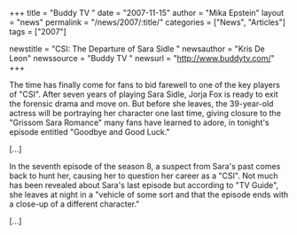 +++
title = "Buddy TV "
date = "2007-11-15"
author = "Mika Epstein"
layout = "news"
permalink = "/news/2007/:title/"
categories = ["News", "Articles"]
tags = ["2007"]

newstitle = "CSI: The Departure of Sara Sidle "
newsauthor = "Kris De Leon"
newssource = "Buddy TV "
newsurl = "http://www.buddytv.com/"
+++

The time has finally come for fans to bid farewell to one of the key players of "CSI". After seven years of playing Sara Sidle, Jorja Fox is ready to exit the forensic drama and move on. But before she leaves, the 39-year-old actress will be portraying her character one last time, giving closure to the "Grissom Sara Romance" many fans have learned to adore, in tonight's episode entitled "Goodbye and Good Luck."

[...]

In the seventh episode of the season 8, a suspect from Sara's past comes back to hunt her, causing her to question her career as a "CSI". Not much has been revealed about Sara's last episode but according to "TV Guide", she leaves at night in a "vehicle of some sort and that the episode ends with a close-up of a different character."

[...]

